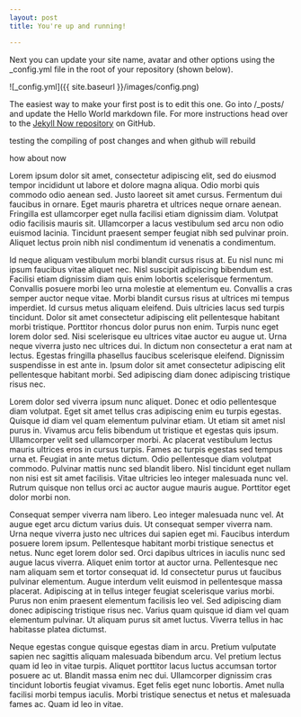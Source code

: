 ```yaml
---
layout: post
title: You're up and running!

---
```


Next you can update your site name, avatar and other options using the _config.yml file in the root of your repository (shown below).

![_config.yml]({{ site.baseurl }}/images/config.png)

The easiest way to make your first post is to edit this one. Go into /_posts/ and update the Hello World markdown file. For more instructions head over to the [Jekyll Now repository](https://github.com/barryclark/jekyll-now) on GitHub.

testing the compiling of post changes and when github will rebuild


how about now


Lorem ipsum dolor sit amet, consectetur adipiscing elit, sed do eiusmod tempor incididunt ut labore et dolore magna aliqua. Odio morbi quis commodo odio aenean sed. Justo laoreet sit amet cursus. Fermentum dui faucibus in ornare. Eget mauris pharetra et ultrices neque ornare aenean. Fringilla est ullamcorper eget nulla facilisi etiam dignissim diam. Volutpat odio facilisis mauris sit. Ullamcorper a lacus vestibulum sed arcu non odio euismod lacinia. Tincidunt praesent semper feugiat nibh sed pulvinar proin. Aliquet lectus proin nibh nisl condimentum id venenatis a condimentum.

Id neque aliquam vestibulum morbi blandit cursus risus at. Eu nisl nunc mi ipsum faucibus vitae aliquet nec. Nisl suscipit adipiscing bibendum est. Facilisi etiam dignissim diam quis enim lobortis scelerisque fermentum. Convallis posuere morbi leo urna molestie at elementum eu. Convallis a cras semper auctor neque vitae. Morbi blandit cursus risus at ultrices mi tempus imperdiet. Id cursus metus aliquam eleifend. Duis ultricies lacus sed turpis tincidunt. Dolor sit amet consectetur adipiscing elit pellentesque habitant morbi tristique. Porttitor rhoncus dolor purus non enim. Turpis nunc eget lorem dolor sed. Nisi scelerisque eu ultrices vitae auctor eu augue ut. Urna neque viverra justo nec ultrices dui. In dictum non consectetur a erat nam at lectus. Egestas fringilla phasellus faucibus scelerisque eleifend. Dignissim suspendisse in est ante in. Ipsum dolor sit amet consectetur adipiscing elit pellentesque habitant morbi. Sed adipiscing diam donec adipiscing tristique risus nec.

Lorem dolor sed viverra ipsum nunc aliquet. Donec et odio pellentesque diam volutpat. Eget sit amet tellus cras adipiscing enim eu turpis egestas. Quisque id diam vel quam elementum pulvinar etiam. Ut etiam sit amet nisl purus in. Vivamus arcu felis bibendum ut tristique et egestas quis ipsum. Ullamcorper velit sed ullamcorper morbi. Ac placerat vestibulum lectus mauris ultrices eros in cursus turpis. Fames ac turpis egestas sed tempus urna et. Feugiat in ante metus dictum. Odio pellentesque diam volutpat commodo. Pulvinar mattis nunc sed blandit libero. Nisl tincidunt eget nullam non nisi est sit amet facilisis. Vitae ultricies leo integer malesuada nunc vel. Rutrum quisque non tellus orci ac auctor augue mauris augue. Porttitor eget dolor morbi non.

Consequat semper viverra nam libero. Leo integer malesuada nunc vel. At augue eget arcu dictum varius duis. Ut consequat semper viverra nam. Urna neque viverra justo nec ultrices dui sapien eget mi. Faucibus interdum posuere lorem ipsum. Pellentesque habitant morbi tristique senectus et netus. Nunc eget lorem dolor sed. Orci dapibus ultrices in iaculis nunc sed augue lacus viverra. Aliquet enim tortor at auctor urna. Pellentesque nec nam aliquam sem et tortor consequat id. Id consectetur purus ut faucibus pulvinar elementum. Augue interdum velit euismod in pellentesque massa placerat. Adipiscing at in tellus integer feugiat scelerisque varius morbi. Purus non enim praesent elementum facilisis leo vel. Sed adipiscing diam donec adipiscing tristique risus nec. Varius quam quisque id diam vel quam elementum pulvinar. Ut aliquam purus sit amet luctus. Viverra tellus in hac habitasse platea dictumst.

Neque egestas congue quisque egestas diam in arcu. Pretium vulputate sapien nec sagittis aliquam malesuada bibendum arcu. Vel pretium lectus quam id leo in vitae turpis. Aliquet porttitor lacus luctus accumsan tortor posuere ac ut. Blandit massa enim nec dui. Ullamcorper dignissim cras tincidunt lobortis feugiat vivamus. Eget felis eget nunc lobortis. Amet nulla facilisi morbi tempus iaculis. Morbi tristique senectus et netus et malesuada fames ac. Quam id leo in vitae.